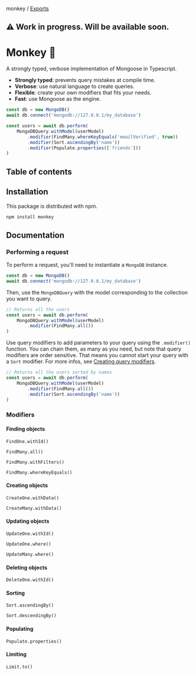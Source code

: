 monkey / [Exports](modules.md)

## ⚠️ Work in progress. Will be available soon.

# Monkey 🐒

A strongly typed, verbose implementation of Mongoose in Typescript.

- **Strongly typed**: prevents query mistakes at compile time.
- **Verbose**: use natural language to create queries.
- **Flexible**: create your own modifiers that fits your needs.
- **Fast**: use Mongoose as the engine.

```ts
const db = new MongoDB()
await db.connect('mongodb://127.0.0.1/my_database')

const users = await db.perform(
    MongoDBQuery.withModel(userModel)
        .modifier(FindMany.whereKeyEquals('emailVerified', true))
        .modifier(Sort.ascendingBy('name'))
        .modifier(Populate.properties(['friends']))
)
```

## Table of contents

## Installation

This package is distributed with npm.

```bash
npm install monkey
```

## Documentation

### Performing a request

To perform a request, you'll need to instantiate a `MongoDB` instance.

```ts
const db = new MongoDB()
await db.connect('mongodb://127.0.0.1/my_database')
```

Then, use the `MongoDBQuery` with the model corresponding to the collection you want to query.

```ts
// Returns all the users
const users = await db.perform(
    MongoDBQuery.withModel(userModel)
        .modifier(FindMany.all())
)
```

Use query modifiers to add parameters to your query using the `.modifier()` function. You can chain them, as many as you need, but note that query modifiers are order sensitive. That means you cannot start your query with a `Sort` modifier. For more infos, see [Creating query modifiers](#creating-query-modifiers).

```ts
// Returns all the users sorted by names
const users = await db.perform(
    MongoDBQuery.withModel(userModel)
        .modifier(FindMany.all())
        .modifier(Sort.ascendingBy('name'))
)
```

### Modifiers

#### Finding objects

`FindOne.withId()`

`FindMany.all()`

`FindMany.withFilters()`

`FindMany.whereKeyEquals()`

#### Creating objects

`CreateOne.withData()`

`CreateMany.withData()`

#### Updating objects

`UpdateOne.withId()`

`UpdateOne.where()`

`UpdateMany.where()`

#### Deleting objects

`DeleteOne.withId()`

#### Sorting

`Sort.ascendingBy()`

`Sort.descendingBy()`

#### Populating

`Populate.properties()`

#### Limiting

`Limit.to()`
